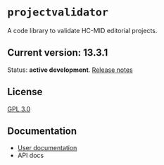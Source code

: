 # `projectvalidator`

A code library to validate HC-MID editorial projects.


## Current version: 13.3.1

Status:  **active development**. [Release notes](releases.md)

## License

[GPL 3.0](http://www.opensource.org/licenses/gpl-3.0.html)

## Documentation

- [User documentation](https://hcmid.github.io/projectvalidator/)
- API docs
